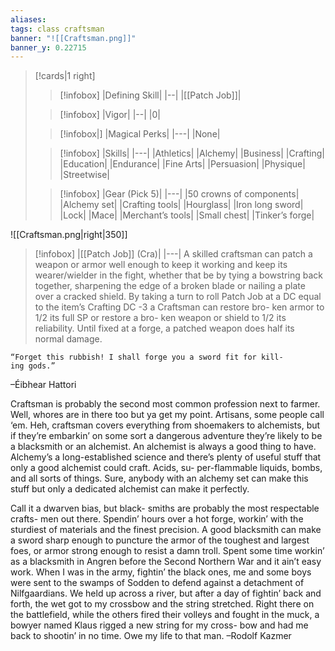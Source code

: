 ```yaml
---
aliases: 
tags: class craftsman
banner: "![[Craftsman.png]]"
banner_y: 0.22715
---
```

>[!cards|1 right] 
>> [!infobox] 
>> |Defining Skill|
>> |--|
>> |[[Patch Job]]| 
>
>> [!infobox] 
>> |Vigor|
>> |--|
>> |0|
>
>> [!infobox|]
>> |Magical Perks|
>> |---|
>>|None|
>
>> [!infobox]
>>|Skills|
>>|---|
|Athletics|
|Alchemy|
|Business|
|Crafting|
|Education|
|Endurance|
|Fine Arts|
|Persuasion|
|Physique|
|Streetwise|
>
>>[!infobox]
>>|Gear (Pick 5)|
>>|---|
>>|50 crowns of components|
|Alchemy set|
|Crafting tools|
|Hourglass|
|Iron long sword|
|Lock|
|Mace|
|Merchant’s tools|
|Small chest|
|Tinker’s forge|


![[Craftsman.png|right|350]]

>[!infobox] 
> |[[Patch Job]] (Cra)| 
> |---|
> A skilled craftsman can patch a weapon or armor well enough to keep it working and keep its wearer/wielder in the fight, whether that be by tying a bowstring back together, sharpening the edge of a broken blade or nailing a plate over a cracked shield. By taking a turn to roll Patch Job at a DC equal to the item’s Crafting DC -3 a Craftsman can restore bro- ken armor to 1/2 its full SP or restore a bro- ken weapon or shield to 1/2 its reliability. Until fixed at a forge, a patched weapon does half its normal damage.

```adquote
“Forget this rubbish! I shall forge you a sword fit for kill-
ing gods.” 
```
–Éibhear Hattori

Craftsman is probably the second most common profession next to farmer. Well, whores are in there too but ya get my point. Artisans, some people call ‘em. Heh, craftsman covers everything from shoemakers to alchemists, but if they’re embarkin’ on some sort a dangerous adventure they’re likely to be a blacksmith or an alchemist. An alchemist is always a good thing to have. Alchemy’s a long-established science and there’s plenty of useful stuff that only a good alchemist could craft. Acids, su- per-flammable liquids, bombs, and all sorts of things. Sure, anybody with an alchemy set can make this stuff but only a dedicated alchemist can make it perfectly.

Call it a dwarven bias, but black- smiths are probably the most respectable crafts- men out there. Spendin’ hours over a hot forge, workin’ with the sturdiest of materials and the finest precision. A good blacksmith can make a sword sharp enough to puncture the armor of the toughest and largest foes, or armor strong enough to resist a damn troll. Spent some time workin’ as a blacksmith in Angren before the Second Northern War and it ain’t easy work. When I was in the army, fightin’ the black ones, me and some boys were sent to the swamps of Sodden to defend against a detachment of Nilfgaardians. We held up across a river, but after a day of fightin’ back and forth, the wet got to my crossbow and the string stretched. Right there on the battlefield, while the others fired their volleys and fought in the muck, a bowyer named Klaus rigged a new string for my cross- bow and had me back to shootin’ in no time. Owe my life to that man.
–Rodolf Kazmer